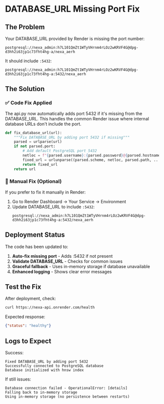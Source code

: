 # DATABASE_URL Missing Port Fix

## The Problem
Your DATABASE_URL provided by Render is missing the port number:
```
postgresql://nexa_admin:h7L101QmZt1WTyVHrnm4rLOz2wKRVF4G@dpg-d3hh2i63jp1c73fht4hg-a/nexa_aerh
```

It should include `:5432`:
```
postgresql://nexa_admin:h7L101QmZt1WTyVHrnm4rLOz2wKRVF4G@dpg-d3hh2i63jp1c73fht4hg-a:5432/nexa_aerh
```

## The Solution

### ✅ Code Fix Applied
The api.py now automatically adds port 5432 if it's missing from the DATABASE_URL. This handles the common Render issue where internal database URLs don't include the port.

```python
def fix_database_url(url):
    """Fix DATABASE_URL by adding port 5432 if missing"""
    parsed = urlparse(url)
    if not parsed.port:
        # Add default PostgreSQL port 5432
        netloc = f"{parsed.username}:{parsed.password}@{parsed.hostname}:5432"
        fixed_url = urlunparse((parsed.scheme, netloc, parsed.path, ...))
        return fixed_url
    return url
```

### 📝 Manual Fix (Optional)
If you prefer to fix it manually in Render:

1. Go to Render Dashboard → Your Service → Environment
2. Update DATABASE_URL to include `:5432`:
   ```
   postgresql://nexa_admin:h7L101QmZt1WTyVHrnm4rLOz2wKRVF4G@dpg-d3hh2i63jp1c73fht4hg-a:5432/nexa_aerh
   ```

## Deployment Status

The code has been updated to:
1. **Auto-fix missing port** - Adds :5432 if not present
2. **Validate DATABASE_URL** - Checks for common issues
3. **Graceful fallback** - Uses in-memory storage if database unavailable
4. **Enhanced logging** - Shows clear error messages

## Test the Fix

After deployment, check:
```bash
curl https://nexa-api.onrender.com/health
```

Expected response:
```json
{"status": "healthy"}
```

## Logs to Expect

Success:
```
Fixed DATABASE_URL by adding port 5432
Successfully connected to PostgreSQL database
Database initialized with hnsw index
```

If still issues:
```
Database connection failed - OperationalError: [details]
Falling back to in-memory storage
Using in-memory storage (no persistence between restarts)
```
